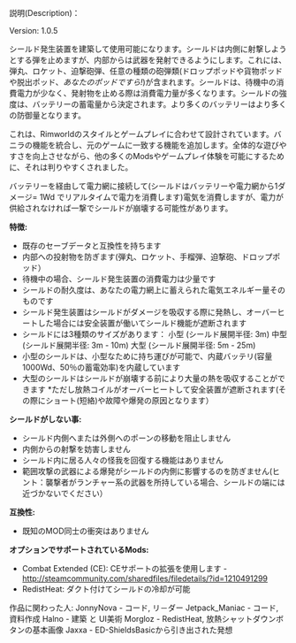 説明(Description)：

Version: 1.0.5

シールド発生装置を建築して使用可能になります。シールドは内側に射撃しようとする弾を止めますが、内部からは武器を発射できるようにします。これには、弾丸、ロケット、迫撃砲弾、任意の種類の砲弾類(ドロップポッドや貨物ポッドや脱出ポッド、*あなたのポッドですら!*)が含まれます。シールドは、待機中の消費電力が少なく、発射物を止める際は消費電力量が多くなります。シールドの強度は、バッテリーの蓄電量から決定されます。より多くのバッテリーはより多くの防御量となります。

これは、Rimworldのスタイルとゲームプレイに合わせて設計されています。バニラの機能を統合し、元のゲームに一致する機能を追加します。全体的な遊びやすさを向上させながら、他の多くのModsやゲームプレイ体験を可能にするために、それは判りやすくされました。

バッテリーを経由して電力網に接続して(シールドはバッテリーや電力網から1ダメージ= 1Wd でリアルタイムで電力を消費します)電気を消費しますが、電力が供給されなければ一撃でシールドが崩壊する可能性があります。

**特徴:**
- 既存のセーブデータと互換性を持ちます
- 内部への投射物を防ぎます(弾丸、ロケット、手榴弾、迫撃砲、ドロップポッド）
- 待機中の場合、シールド発生装置の消費電力は少量です
- シールドの耐久度は、あなたの電力網上に蓄えられた電気エネルギー量そのものです
- シールド発生装置はシールドがダメージを吸収する際に発熱し、オーバーヒートした場合には安全装置が働いてシールド機能が遮断されます
- シールドには3種類のサイズがあります：
小型 (シールド展開半径: 3m)
中型 (シールド展開半径: 3m - 10m)
大型 (シールド展開半径: 5m - 25m)
- 小型のシールドは、小型なために持ち運びが可能で、内蔵バッテリ(容量1000Wd、50％の蓄電効率)を内蔵しています
- 大型のシールドはシールドが崩壊する前により大量の熱を吸収することができます
*ただし放熱コイルがオーバーヒートして安全装置が遮断されます(その際にショート(短絡)や故障や爆発の原因となります）

**シールドがしない事:**
- シールド内側へまたは外側へのポーンの移動を阻止しません
- 内側からの射撃を妨害しません
- シールド内に居る人々の怪我を回復する機能はありません
- 範囲攻撃の武器による爆発がシールドの内側に影響するのを防ぎません(ヒント：襲撃者がランチャー系の武器を所持している場合、シールドの端には近づかないでください）

**互換性:**
- 既知のMOD同士の衝突はありません

**オプションでサポートされているMods:**
- Combat Extended (CE): CEサポートの拡張を使用します - http://steamcommunity.com/sharedfiles/filedetails/?id=1210491299
- RedistHeat: ダクト付けてシールドの冷却が可能

作品に関わった人:
JonnyNova - コード, リ－ダー
Jetpack_Maniac - コード, 資料作成
Halno - 建築 と UI美術
Morgloz - RedistHeat, 放熱シャットダウンボタンの基本画像
Jaxxa - ED-ShieldsBasicから引き出された発想
